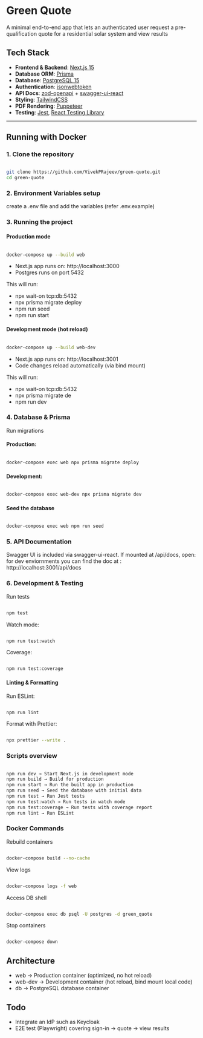 # Green Quote

A minimal end-to-end app that lets an authenticated user request a pre-qualification
quote for a residential solar system and view results

## Tech Stack

- **Frontend & Backend**: [Next.js 15](https://nextjs.org/)
- **Database ORM**: [Prisma](https://www.prisma.io/)
- **Database**: [PostgreSQL 15](https://www.postgresql.org/)
- **Authentication**: [jsonwebtoken](https://github.com/auth0/node-jsonwebtoken)
- **API Docs**: [zod-openapi](https://github.com/asteasolutions/zod-to-openapi) + [swagger-ui-react](https://github.com/swagger-api/swagger-ui)
- **Styling**: [TailwindCSS](https://tailwindcss.com/)
- **PDF Rendering**: [Puppeteer](https://pptr.dev/)
- **Testing**: [Jest](https://jestjs.io/), [React Testing Library](https://testing-library.com/)

---

## Running with Docker

### 1. Clone the repository

```bash

git clone https://github.com/VivekPRajeev/green-quote.git
cd green-quote

```

### 2. Environment Variables setup

create a .env file and add the variables (refer .env.example)

### 3. Running the project

#### Production mode

```bash

docker-compose up --build web

```

- Next.js app runs on: http://localhost:3000
- Postgres runs on port 5432

This will run:

- npx wait-on tcp:db:5432
- npx prisma migrate deploy
- npm run seed
- npm run start

#### Development mode (hot reload)

```bash

docker-compose up --build web-dev

```

- Next.js app runs on: http://localhost:3001
- Code changes reload automatically (via bind mount)

This will run:

- npx wait-on tcp:db:5432
- npx prisma migrate de
- npm run dev

### 4. Database & Prisma

Run migrations

#### Production:

```bash

docker-compose exec web npx prisma migrate deploy

```

#### Development:

```bash

docker-compose exec web-dev npx prisma migrate dev

```

#### Seed the database

```bash

docker-compose exec web npm run seed

```

### 5. API Documentation

Swagger UI is included via swagger-ui-react.
If mounted at /api/docs, open:
for dev enviornments you can find the doc at :
http://localhost:3001/api/docs

### 6. Development & Testing

Run tests

```bash

npm test

```

Watch mode:

```bash

npm run test:watch

```

Coverage:

```bash

npm run test:coverage

```

#### Linting & Formatting

Run ESLint:

```bash

npm run lint


```

Format with Prettier:

```bash

npx prettier --write .

```

### Scripts overview

```bash

npm run dev → Start Next.js in development mode
npm run build → Build for production
npm run start → Run the built app in production
npm run seed → Seed the database with initial data
npm run test → Run Jest tests
npm run test:watch → Run tests in watch mode
npm run test:coverage → Run tests with coverage report
npm run lint → Run ESLint

```

### Docker Commands

Rebuild containers

```bash

docker-compose build --no-cache

```

View logs

```bash

docker-compose logs -f web

```

Access DB shell

```bash

docker-compose exec db psql -U postgres -d green_quote

```

Stop containers

```bash

docker-compose down

```

## Architecture

- web → Production container (optimized, no hot reload)
- web-dev → Development container (hot reload, bind mount local code)
- db → PostgreSQL database container

## Todo

- Integrate an IdP such as Keycloak
- E2E test (Playwright) covering sign-in → quote → view results
